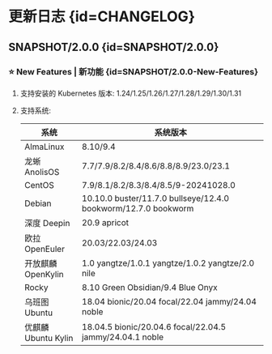 # 更新日志 {id=CHANGELOG}

## SNAPSHOT/2.0.0 {id=SNAPSHOT/2.0.0}

### ⭐ New Features | 新功能 {id=SNAPSHOT/2.0.0-New-Features}

1. 支持安装的 Kubernetes 版本: 1.24/1.25/1.26/1.27/1.28/1.29/1.30/1.31
2. 支持系统:
    
    | 系统               | 系统版本                                                           |
    |------------------|----------------------------------------------------------------|
    | AlmaLinux        | 8.10/9.4                                                       |
    | 龙蜥 AnolisOS      | 7.7/7.9/8.2/8.4/8.6/8.8/8.9/23.0/23.1                          |
    | CentOS           | 7.9/8.1/8.2/8.3/8.4/8.5/9-20241028.0                           |
    | Debian           | 10.10.0 buster/11.7.0 bullseye/12.4.0 bookworm/12.7.0 bookworm |
    | 深度 Deepin        | 20.9 apricot                                                   |
    | 欧拉 OpenEuler     | 20.03/22.03/24.03                                              |
    | 开放麒麟 OpenKylin   | 1.0 yangtze/1.0.1 yangtze/1.0.2 yangtze/2.0 nile               |
    | Rocky            | 8.10 Green Obsidian/9.4 Blue Onyx                              |
    | 乌班图 Ubuntu       | 18.04 bionic/20.04 focal/22.04 jammy/24.04 noble               |
    | 优麒麟 Ubuntu Kylin | 18.04.5 bionic/20.04.6 focal/22.04.5 jammy/24.04.1 noble       |
